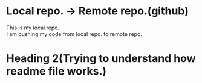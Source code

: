 # Local repo. -> Remote repo.(github)
This is my local repo.
<br>
I am pushing my code from local repo. to remote repo.

# Heading 2(Trying to understand how readme file works.)




